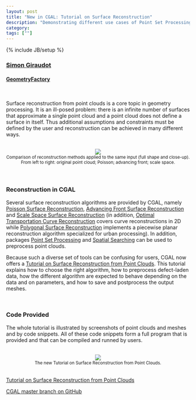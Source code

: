 ```yaml
---
layout: post
title: "New in CGAL: Tutorial on Surface Reconstruction"
description: "Demonstrating different use cases of Point Set Processing and Reconstruction packages"
category:
tags: [""]
---
```

{% include JB/setup %}

<h3><a href="https://github.com/sgiraudot">Simon Giraudot</a></h3>
<h4><a href="https://geometryfactory.com/">GeometryFactory</a></h4>

<br>

<p>Surface reconstruction from point clouds is a core topic in geometry processing. It is an ill-posed problem: there is an infinite number of surfaces that approximate a single point cloud and a point cloud does not define a surface in itself. Thus additional assumptions and constraints must be defined by the user and reconstruction can be achieved in many different ways.</p>

<br>
<div style="text-align:center;">
  <a href="../../../../images/compare_reconstructions.png"><img src="../../../../images/compare_reconstructions.png" style="max-width:95%"/></a><br>
  <small>Comparison of reconstruction methods applied to the same input (full shape and close-up). From left to right: original point cloud; Poisson; advancing front; scale space.</small>
</div>
<br>

<br>
<h3>Reconstruction in CGAL</h3>

<p>Several surface reconstruction algorithms are provided by CGAL, namely <a href="https://doc.cgal.org/latest/Poisson_surface_reconstruction_3/index.html#Chapter_Poisson_Surface_Reconstruction">Poisson Surface Reconstruction</a>, <a href="https://doc.cgal.org/latest/Advancing_front_surface_reconstruction/index.html#Chapter_Advancing_Front_Surface_Reconstruction">Advancing Front Surface Reconstruction</a> and <a href="https://doc.cgal.org/latest/Scale_space_reconstruction_3/index.html#Chapter_Scale_space_reconstruction">Scale Space Surface Reconstruction</a> (in addition, <a href="https://doc.cgal.org/latest/Optimal_transportation_reconstruction_2/index.html#Chapter_Optimal_Transportation_Curve_Reconstruction">Optimal Transportation Curve Reconstruction</a> covers curve reconstructions in 2D while <a href="https://doc.cgal.org/latest/Polygonal_surface_reconstruction/index.html#Chapter_PolygonalSurfaceReconstruction">Polygonal Surface Reconstruction</a> implements a piecewise planar reconstruction algorithm specialized for urban processing). In addition, packages <a href="https://doc.cgal.org/latest/Point_set_processing_3/index.html#Chapter_Point_Set_Processing">Point Set Processing</a> and <a href="https://doc.cgal.org/latest/Spatial_searching/index.html#Chapter_dD_Spatial_Searching">Spatial Searching</a> can be used to preprocess point clouds.<p>

<p>Because such a diverse set of tools can be confusing for users, CGAL now offers a <a href="https://cgal.geometryfactory.com/CGAL/doc/master/Manual/tuto_reconstruction.html">Tutorial on Surface Reconstruction from Point Clouds</a>. This tutorial explains how to choose the right algorithm, how to preprocess defect-laden data, how the different algorithm are expected to behave depending on the data and on parameters, and how to save and postprocess the output meshes.</p>

<br>
<h3>Code Provided</h3>

<p>The whole tutorial is illustrated by screenshots of point clouds and meshes and by code snippets. All of these code snippets form a full program that is provided and that can be compiled and runned by users.</p>

<br>
<div style="text-align:center;">
  <a href="https://cgal.geometryfactory.com/CGAL/doc/master/Manual/tuto_reconstruction.html"><img src="../../../../images/reconstruction_tutorial.png" style="max-width:50%"/></a><br>
  <small>The new Tutorial on Surface Reconstruction from Point Clouds.</small>
</div>
<br>

<i class="glyphicon glyphicon-book"></i>
<a href="https://cgal.geometryfactory.com/CGAL/doc/master/Manual/tuto_reconstruction.html">Tutorial on Surface Reconstruction from Point Clouds</a> <br>

<i class="glyphicon glyphicon-download"></i>
<a href="https://github.com/CGAL/cgal/tree/master">CGAL master branch on GitHub</a>
